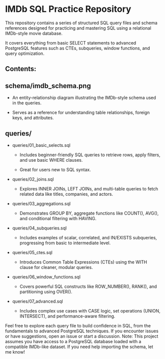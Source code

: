# IMDb SQL Practice Repository

This repository contains a series of structured SQL query files and schema references designed for practicing and mastering SQL using a relational IMDb-style movie database. 

It covers everything from basic SELECT statements to advanced PostgreSQL features such as CTEs, subqueries, window functions, and query optimization.


## Contents:

## schema/imdb_schema.png

  * An entity-relationship diagram illustrating the IMDb-style schema used in the queries.

  * Serves as a reference for understanding table relationships, foreign keys, and attributes.

## queries/
  * queries/01_basic_selects.sql

     * Includes beginner-friendly SQL queries to retrieve rows, apply filters, and use basic WHERE clauses.

     * Great for users new to SQL syntax.

  * queries/02_joins.sql

     * Explores INNER JOINs, LEFT JOINs, and multi-table queries to fetch related data like titles, companies, and actors.

  * queries/03_aggregations.sql

     * Demonstrates GROUP BY, aggregate functions like COUNT(), AVG(), and conditional filtering with HAVING.

  * queries/04_subqueries.sql

     * Includes examples of scalar, correlated, and IN/EXISTS subqueries, progressing from basic to intermediate level.

  * queries/05_ctes.sql

     * Introduces Common Table Expressions (CTEs) using the WITH clause for cleaner, modular queries.

  * queries/06_window_functions.sql

     * Covers powerful SQL constructs like ROW_NUMBER(), RANK(), and partitioning using OVER().

  * queries/07_advanced.sql

     * Includes complex use cases with CASE logic, set operations (UNION, INTERSECT), and performance-aware filtering.


Feel free to explore each query file to build confidence in SQL, from the fundamentals to advanced PostgreSQL techniques. If you encounter issues or have suggestions, open an issue or start a discussion. Note: This project assumes you have access to a PostgreSQL database loaded with a compatible IMDb-like dataset. If you need help importing the schema, let me know!
